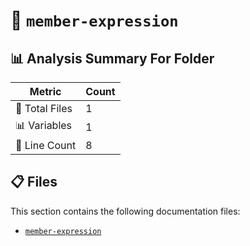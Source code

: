 # 📁 `member-expression`

## 📊 Analysis Summary For Folder

| Metric | Count |
|--------|-------|
| 📁 Total Files | 1 |
| 📊 Variables | 1 |
| 🔢 Line Count | 8 |


## 📋 Files

This section contains the following documentation files:

- [`member-expression`](./member-expression.md)
